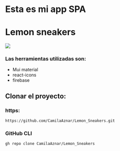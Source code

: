 # Esta es mi app SPA
# Lemon sneakers

![](https://img.freepik.com/iconos-gratis/limon_318-289074.jpg?size=626&ext=jpg&ga=GA1.2.1492135510.1691180964&semt=ais)

### Las herramientas utilizadas son:
- Mui material
- react-icons
- firebase

## Clonar el proyecto:
### https:

```
https://github.com/CamilaAznar/Lemon_Sneakers.git
```

### GitHub CLI
```
gh repo clone CamilaAznar/Lemon_Sneakers
```

